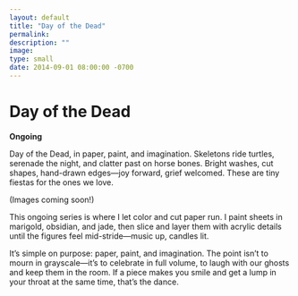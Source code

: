```yaml
---
layout: default
title: "Day of the Dead"
permalink: 
description: ""
image: 
type: small  
date: 2014-09-01 08:00:00 -0700
---
```


# Day of the Dead  
**Ongoing**  

Day of the Dead, in paper, paint, and imagination. Skeletons ride turtles, serenade the night, and clatter past on horse bones. Bright washes, cut shapes, hand-drawn edges—joy forward, grief welcomed. These are tiny fiestas for the ones we love.  

(Images coming soon!)  

This ongoing series is where I let color and cut paper run. I paint sheets in marigold, obsidian, and jade, then slice and layer them with acrylic details until the figures feel mid-stride—music up, candles lit.  

It’s simple on purpose: paper, paint, and imagination. The point isn’t to mourn in grayscale—it’s to celebrate in full volume, to laugh with our ghosts and keep them in the room. If a piece makes you smile and get a lump in your throat at the same time, that’s the dance.
